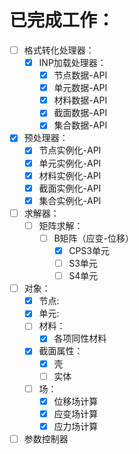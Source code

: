# 已完成工作：

- [ ] 格式转化处理器：
    - [x] INP加载处理器：
        - [x] 节点数据-API
        - [x] 单元数据-API
        - [x] 材料数据-API
        - [x] 截面数据-API
        - [x] 集合数据-API
- [x] 预处理器：
    - [x] 节点实例化-API
    - [x] 单元实例化-API
    - [x] 材料实例化-API
    - [x] 截面实例化-API
    - [x] 集合实例化-API
- [ ] 求解器：
    - [ ] 矩阵求解：
        - [ ] B矩阵（应变-位移）
            - [x] CPS3单元
            - [ ] S3单元
            - [ ] S4单元
- [ ] 对象：
    - [x] 节点:
    - [x] 单元:
    - [ ] 材料：
        - [x] 各项同性材料
    - [x] 截面属性：
        - [x] 壳
        - [ ] 实体
    - [ ] 场：
        - [x] 位移场计算
        - [x] 应变场计算
        - [x] 应力场计算
- [ ] 参数控制器